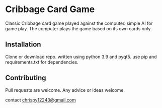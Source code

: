 # Cribbage Card Game

Classic Cribbage card game played against the computer.
simple AI for game play. The computer plays the game based on its own cards
only.

## Installation

Clone or download repo. written using python 3.9 and pyqt5.
use pip and requirements.txt for dependencies. 


## Contributing
Pull requests are welcome. Any advice or ideas welcome. 

contact chrispy12243@gmail.com
